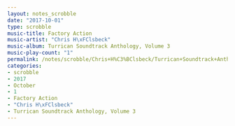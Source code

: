 ```yaml
---
layout: notes_scrobble
date: "2017-10-01"
type: scrobble
music-title: Factory Action
music-artist: "Chris H\xFClsbeck"
music-album: Turrican Soundtrack Anthology, Volume 3
music-play-count: "1"
permalink: /notes/scrobble/Chris+H%C3%BClsbeck/Turrican+Soundtrack+Anthology%2C+Volume+3/6012503096fec6e7a57c1791dcdc3a181c3518b8.html
categories:
- scrobble
- 2017
- October
- 1
- Factory Action
- "Chris H\xFClsbeck"
- Turrican Soundtrack Anthology, Volume 3
---
```

